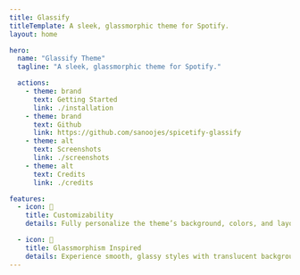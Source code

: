 ```yaml
---
title: Glassify
titleTemplate: A sleek, glassmorphic theme for Spotify.
layout: home

hero:
  name: "Glassify Theme"
  tagline: "A sleek, glassmorphic theme for Spotify."

  actions:
    - theme: brand
      text: Getting Started
      link: ./installation
    - theme: brand
      text: Github
      link: https://github.com/sanoojes/spicetify-glassify
    - theme: alt
      text: Screenshots
      link: ./screenshots
    - theme: alt
      text: Credits
      link: ./credits

features:
  - icon: 🎨
    title: Customizability
    details: Fully personalize the theme’s background, colors, and layout to suit your style.

  - icon: 💎
    title: Glassmorphism Inspired
    details: Experience smooth, glassy styles with translucent backgrounds, soft shadows, and a polished interface.
---
```


